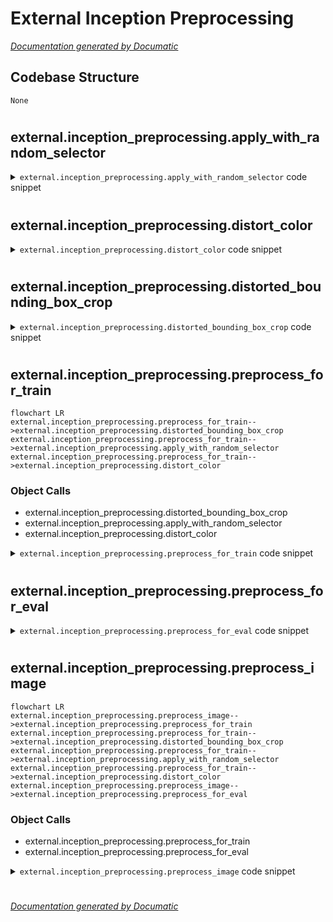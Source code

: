# External Inception Preprocessing

[_Documentation generated by Documatic_](https://www.documatic.com)

<!---Documatic-section-Codebase Structure-start--->
## Codebase Structure

<!---Documatic-block-system_architecture-start--->
```mermaid
None
```
<!---Documatic-block-system_architecture-end--->

# #
<!---Documatic-section-Codebase Structure-end--->

<!---Documatic-section-external.inception_preprocessing.apply_with_random_selector-start--->
## external.inception_preprocessing.apply_with_random_selector

<!---Documatic-section-apply_with_random_selector-start--->
<!---Documatic-block-external.inception_preprocessing.apply_with_random_selector-start--->
<details>
	<summary><code>external.inception_preprocessing.apply_with_random_selector</code> code snippet</summary>

```python
def apply_with_random_selector(x, func, num_cases):
    sel = tf.random_uniform([], maxval=num_cases, dtype=tf.int32)
    return control_flow_ops.merge([func(control_flow_ops.switch(x, tf.equal(sel, case))[1], case) for case in range(num_cases)])[0]
```
</details>
<!---Documatic-block-external.inception_preprocessing.apply_with_random_selector-end--->
<!---Documatic-section-apply_with_random_selector-end--->

# #
<!---Documatic-section-external.inception_preprocessing.apply_with_random_selector-end--->

<!---Documatic-section-external.inception_preprocessing.distort_color-start--->
## external.inception_preprocessing.distort_color

<!---Documatic-section-distort_color-start--->
<!---Documatic-block-external.inception_preprocessing.distort_color-start--->
<details>
	<summary><code>external.inception_preprocessing.distort_color</code> code snippet</summary>

```python
def distort_color(image, color_ordering=0, fast_mode=True, scope=None):
    with tf.name_scope(scope, 'distort_color', [image]):
        if fast_mode:
            if color_ordering == 0:
                image = tf.image.random_brightness(image, max_delta=32.0 / 255.0)
                image = tf.image.random_saturation(image, lower=0.5, upper=1.5)
            else:
                image = tf.image.random_saturation(image, lower=0.5, upper=1.5)
                image = tf.image.random_brightness(image, max_delta=32.0 / 255.0)
        elif color_ordering == 0:
            image = tf.image.random_brightness(image, max_delta=32.0 / 255.0)
            image = tf.image.random_saturation(image, lower=0.5, upper=1.5)
            image = tf.image.random_hue(image, max_delta=0.2)
            image = tf.image.random_contrast(image, lower=0.5, upper=1.5)
        elif color_ordering == 1:
            image = tf.image.random_saturation(image, lower=0.5, upper=1.5)
            image = tf.image.random_brightness(image, max_delta=32.0 / 255.0)
            image = tf.image.random_contrast(image, lower=0.5, upper=1.5)
            image = tf.image.random_hue(image, max_delta=0.2)
        elif color_ordering == 2:
            image = tf.image.random_contrast(image, lower=0.5, upper=1.5)
            image = tf.image.random_hue(image, max_delta=0.2)
            image = tf.image.random_brightness(image, max_delta=32.0 / 255.0)
            image = tf.image.random_saturation(image, lower=0.5, upper=1.5)
        elif color_ordering == 3:
            image = tf.image.random_hue(image, max_delta=0.2)
            image = tf.image.random_saturation(image, lower=0.5, upper=1.5)
            image = tf.image.random_contrast(image, lower=0.5, upper=1.5)
            image = tf.image.random_brightness(image, max_delta=32.0 / 255.0)
        else:
            raise ValueError('color_ordering must be in [0, 3]')
        return tf.clip_by_value(image, 0.0, 1.0)
```
</details>
<!---Documatic-block-external.inception_preprocessing.distort_color-end--->
<!---Documatic-section-distort_color-end--->

# #
<!---Documatic-section-external.inception_preprocessing.distort_color-end--->

<!---Documatic-section-external.inception_preprocessing.distorted_bounding_box_crop-start--->
## external.inception_preprocessing.distorted_bounding_box_crop

<!---Documatic-section-distorted_bounding_box_crop-start--->
<!---Documatic-block-external.inception_preprocessing.distorted_bounding_box_crop-start--->
<details>
	<summary><code>external.inception_preprocessing.distorted_bounding_box_crop</code> code snippet</summary>

```python
def distorted_bounding_box_crop(image, bbox, min_object_covered=0.1, aspect_ratio_range=(0.75, 1.33), area_range=(0.05, 1.0), max_attempts=100, scope=None):
    with tf.name_scope(scope, 'distorted_bounding_box_crop', [image, bbox]):
        sample_distorted_bounding_box = tf.image.sample_distorted_bounding_box(tf.shape(image), bounding_boxes=bbox, min_object_covered=min_object_covered, aspect_ratio_range=aspect_ratio_range, area_range=area_range, max_attempts=max_attempts, use_image_if_no_bounding_boxes=True)
        (bbox_begin, bbox_size, distort_bbox) = sample_distorted_bounding_box
        cropped_image = tf.slice(image, bbox_begin, bbox_size)
        return (cropped_image, distort_bbox)
```
</details>
<!---Documatic-block-external.inception_preprocessing.distorted_bounding_box_crop-end--->
<!---Documatic-section-distorted_bounding_box_crop-end--->

# #
<!---Documatic-section-external.inception_preprocessing.distorted_bounding_box_crop-end--->

<!---Documatic-section-external.inception_preprocessing.preprocess_for_train-start--->
## external.inception_preprocessing.preprocess_for_train

<!---Documatic-section-preprocess_for_train-start--->
```mermaid
flowchart LR
external.inception_preprocessing.preprocess_for_train-->external.inception_preprocessing.distorted_bounding_box_crop
external.inception_preprocessing.preprocess_for_train-->external.inception_preprocessing.apply_with_random_selector
external.inception_preprocessing.preprocess_for_train-->external.inception_preprocessing.distort_color
```

### Object Calls

* external.inception_preprocessing.distorted_bounding_box_crop
* external.inception_preprocessing.apply_with_random_selector
* external.inception_preprocessing.distort_color

<!---Documatic-block-external.inception_preprocessing.preprocess_for_train-start--->
<details>
	<summary><code>external.inception_preprocessing.preprocess_for_train</code> code snippet</summary>

```python
def preprocess_for_train(image, height, width, bbox, fast_mode=True, scope=None):
    with tf.name_scope(scope, 'distort_image', [image, height, width, bbox]):
        if bbox is None:
            bbox = tf.constant([0.0, 0.0, 1.0, 1.0], dtype=tf.float32, shape=[1, 1, 4])
        if image.dtype != tf.float32:
            image = tf.image.convert_image_dtype(image, dtype=tf.float32)
        image_with_box = tf.image.draw_bounding_boxes(tf.expand_dims(image, 0), bbox)
        tf.summary.image('image_with_bounding_boxes', image_with_box)
        (distorted_image, distorted_bbox) = distorted_bounding_box_crop(image, bbox)
        distorted_image.set_shape([None, None, 3])
        image_with_distorted_box = tf.image.draw_bounding_boxes(tf.expand_dims(image, 0), distorted_bbox)
        tf.summary.image('images_with_distorted_bounding_box', image_with_distorted_box)
        num_resize_cases = 1 if fast_mode else 4
        distorted_image = apply_with_random_selector(distorted_image, lambda x, method: tf.image.resize_images(x, [height, width], method=method), num_cases=num_resize_cases)
        tf.summary.image('cropped_resized_image', tf.expand_dims(distorted_image, 0))
        distorted_image = tf.image.random_flip_left_right(distorted_image)
        distorted_image = apply_with_random_selector(distorted_image, lambda x, ordering: distort_color(x, ordering, fast_mode), num_cases=4)
        tf.summary.image('final_distorted_image', tf.expand_dims(distorted_image, 0))
        distorted_image = tf.subtract(distorted_image, 0.5)
        distorted_image = tf.multiply(distorted_image, 2.0)
        return distorted_image
```
</details>
<!---Documatic-block-external.inception_preprocessing.preprocess_for_train-end--->
<!---Documatic-section-preprocess_for_train-end--->

# #
<!---Documatic-section-external.inception_preprocessing.preprocess_for_train-end--->

<!---Documatic-section-external.inception_preprocessing.preprocess_for_eval-start--->
## external.inception_preprocessing.preprocess_for_eval

<!---Documatic-section-preprocess_for_eval-start--->
<!---Documatic-block-external.inception_preprocessing.preprocess_for_eval-start--->
<details>
	<summary><code>external.inception_preprocessing.preprocess_for_eval</code> code snippet</summary>

```python
def preprocess_for_eval(image, height, width, central_fraction=0.875, scope=None):
    with tf.name_scope(scope, 'eval_image', [image, height, width]):
        if image.dtype != tf.float32:
            image = tf.image.convert_image_dtype(image, dtype=tf.float32)
        if central_fraction:
            image = tf.image.central_crop(image, central_fraction=central_fraction)
        if height and width:
            image = tf.expand_dims(image, 0)
            image = tf.image.resize_bilinear(image, [height, width], align_corners=False)
            image = tf.squeeze(image, [0])
        image = tf.subtract(image, 0.5)
        image = tf.multiply(image, 2.0)
        return image
```
</details>
<!---Documatic-block-external.inception_preprocessing.preprocess_for_eval-end--->
<!---Documatic-section-preprocess_for_eval-end--->

# #
<!---Documatic-section-external.inception_preprocessing.preprocess_for_eval-end--->

<!---Documatic-section-external.inception_preprocessing.preprocess_image-start--->
## external.inception_preprocessing.preprocess_image

<!---Documatic-section-preprocess_image-start--->
```mermaid
flowchart LR
external.inception_preprocessing.preprocess_image-->external.inception_preprocessing.preprocess_for_train
external.inception_preprocessing.preprocess_for_train-->external.inception_preprocessing.distorted_bounding_box_crop
external.inception_preprocessing.preprocess_for_train-->external.inception_preprocessing.apply_with_random_selector
external.inception_preprocessing.preprocess_for_train-->external.inception_preprocessing.distort_color
external.inception_preprocessing.preprocess_image-->external.inception_preprocessing.preprocess_for_eval
```

### Object Calls

* external.inception_preprocessing.preprocess_for_train
* external.inception_preprocessing.preprocess_for_eval

<!---Documatic-block-external.inception_preprocessing.preprocess_image-start--->
<details>
	<summary><code>external.inception_preprocessing.preprocess_image</code> code snippet</summary>

```python
def preprocess_image(image, height, width, is_training=False, bbox=None, fast_mode=True):
    if is_training:
        return preprocess_for_train(image, height, width, bbox, fast_mode)
    else:
        return preprocess_for_eval(image, height, width)
```
</details>
<!---Documatic-block-external.inception_preprocessing.preprocess_image-end--->
<!---Documatic-section-preprocess_image-end--->

# #
<!---Documatic-section-external.inception_preprocessing.preprocess_image-end--->

[_Documentation generated by Documatic_](https://www.documatic.com)